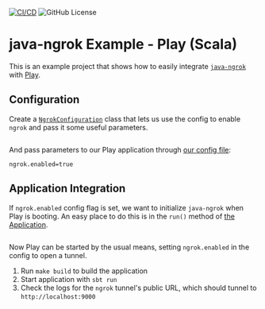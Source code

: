 [![CI/CD](https://github.com/alexdlaird/java-ngrok-example-scala/workflows/CI/CD/badge.svg)](https://github.com/alexdlaird/java-ngrok-example-play/actions?query=workflow%3ACI%2FCD)
![GitHub License](https://img.shields.io/github/license/alexdlaird/java-ngrok-example-scala)

# java-ngrok Example - Play (Scala)

This is an example project that shows how to easily integrate [`java-ngrok`](https://github.com/alexdlaird/java-ngrok)
with [Play](https://www.playframework.com/).

## Configuration

Create
a [`NgrokConfiguration`]()
class that lets us use the config to enable `ngrok` and pass it some useful parameters.

```java

```

And pass parameters to our Play application through
[our config file]():

```
ngrok.enabled=true
```

## Application Integration

If `ngrok.enabled` config flag is set, we want to initialize `java-ngrok` when Play is booting. An easy place to do
this is in the `run()` method of [the Application]().

```java

```

Now Play can be started by the usual means, setting `ngrok.enabled` in the config to open a tunnel.

1. Run `make build` to build the application
1. Start application with `sbt run`
1. Check the logs for the `ngrok` tunnel's public URL, which should tunnel to  `http://localhost:9000`
